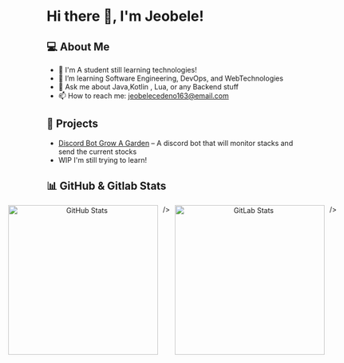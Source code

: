 # Hi there 👋, I'm Jeobele! 

## 💻 About Me
- 🔭 I'm A student still learning technologies!
- 🌱 I’m learning Software Engineering, DevOps, and WebTechnologies
- 💬 Ask me about Java,Kotlin , Lua, or any Backend stuff 
- 📫 How to reach me: [jeobelecedeno163@email.com](mailto:jeobelecedeno163@gmail.com)

## 🚀 Projects
- [Discord Bot Grow A Garden](https://github.com/JeobeleSLU/GrowAGardenDiscordBot) – A discord bot that will monitor stacks and send the current stocks
- WIP I'm still trying to learn! 


## 📊 GitHub & Gitlab Stats

<div align="center" style="display: flex; justify-content: center; gap: 10px; ">
  <img src="https://github-readme-stats.vercel.app/api?username=JeobeleSLU&show_icons=true&theme=radical" alt="GitHub Stats" width="45%" style="height: 300px; width: auto;" />/>
  <img src="https://gitlab-readme-stats-wheat.vercel.app/api?username=2241615&show_icons=true&theme=dark" alt="GitLab Stats" width="45%"  style="height: 300px; width: auto;" />/>
</div>





